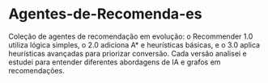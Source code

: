 # Agentes-de-Recomenda-es
Coleção de agentes de recomendação em evolução: o Recommender 1.0 utiliza lógica simples, o 2.0 adiciona A* e heurísticas básicas, e o 3.0 aplica heurísticas avançadas para priorizar conversão. Cada versão analisei e estudei para entender diferentes abordagens de IA e grafos em recomendações.

